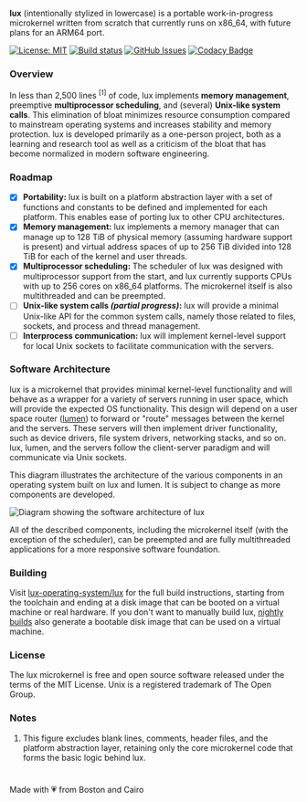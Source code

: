 **lux** (intentionally stylized in lowercase) is a portable work-in-progress microkernel written from scratch that currently runs on x86_64, with future plans for an ARM64 port.

[![License: MIT](https://img.shields.io/github/license/lux-operating-system/kernel?color=red)](https://github.com/lux-operating-system/kernel/blob/main/LICENSE) [![Build status](https://github.com/lux-operating-system/kernel/actions/workflows/build-mac.yml/badge.svg)](https://github.com/lux-operating-system/kernel/actions) [![GitHub Issues](https://img.shields.io/github/issues/lux-operating-system/kernel)](https://github.com/lux-operating-system/kernel/issues) [![Codacy Badge](https://app.codacy.com/project/badge/Grade/3e2b1b7fdc9346988ec577bcbede86b2)](https://app.codacy.com?utm_source=gh&utm_medium=referral&utm_content=&utm_campaign=Badge_grade)

### Overview
In less than 2,500 lines <sup>[1]</sup> of code, lux implements **memory management**, preemptive **multiprocessor scheduling**, and (several) **Unix-like system calls**. This elimination of bloat minimizes resource consumption compared to mainstream operating systems and increases stability and memory protection. lux is developed primarily as a one-person project, both as a learning and research tool as well as a criticism of the bloat that has become normalized in modern software engineering.

### Roadmap
- [x] **Portability:** lux is built on a platform abstraction layer with a set of functions and constants to be defined and implemented for each platform. This enables ease of porting lux to other CPU architectures.
- [x] **Memory management:** lux implements a memory manager that can manage up to 128 TiB of physical memory (assuming hardware support is present) and virtual address spaces of up to 256 TiB divided into 128 TiB for each of the kernel and user threads.
- [x] **Multiprocessor scheduling:** The scheduler of lux was designed with multiprocessor support from the start, and lux currently supports CPUs with up to 256 cores on x86_64 platforms. The microkernel itself is also multithreaded and can be preempted.
- [ ] **Unix-like system calls _(partial progress)_:** lux will provide a minimal Unix-like API for the common system calls, namely those related to files, sockets, and process and thread management.
- [ ] **Interprocess communication:** lux will implement kernel-level support for local Unix sockets to facilitate communication with the servers.

### Software Architecture
lux is a microkernel that provides minimal kernel-level functionality and will behave as a wrapper for a variety of servers running in user space, which will provide the expected OS functionality. This design will depend on a user space router ([lumen](https://github.com/lux-operating-system/lumen)) to forward or "route" messages between the kernel and the servers. These servers will then implement driver functionality, such as device drivers, file system drivers, networking stacks, and so on. lux, lumen, and the servers follow the client-server paradigm and will communicate via Unix sockets.

This diagram illustrates the architecture of the various components in an operating system built on lux and lumen. It is subject to change as more components are developed.

![Diagram showing the software architecture of lux](https://jewelcodes.io/res/posts/postdata/7d0ff176d0a68f16603c5030937b325f66d8bd777193d.png)

All of the described components, including the microkernel itself (with the exception of the scheduler), can be preempted and are fully multithreaded applications for a more responsive software foundation.

### Building
Visit [lux-operating-system/lux](https://github.com/lux-operating-system/lux) for the full build instructions, starting from the toolchain and ending at a disk image that can be booted on a virtual machine or real hardware. If you don't want to manually build lux, [nightly builds](https://github.com/lux-operating-system/lux/actions) also generate a bootable disk image that can be used on a virtual machine.

### License
The lux microkernel is free and open source software released under the terms of the MIT License. Unix is a registered trademark of The Open Group.

### Notes
1. This figure excludes blank lines, comments, header files, and the platform abstraction layer, retaining only the core microkernel code that forms the basic logic behind lux.

#

Made with 💗 from Boston and Cairo
